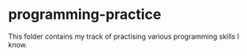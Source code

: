 # programming-practice

This folder contains my track of practising various programming skills I know.
